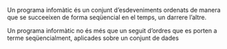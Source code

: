 
Un programa infomàtic és un conjunt d’esdeveniments ordenats de manera
que se succeeixen de forma seqüencial en el temps, un darrere l’altre.

Un programa informàtic no és més que un seguit d’ordres que es porten a
terme seqüencialment, aplicades sobre un conjunt de dades
 
